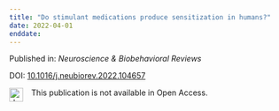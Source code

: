 ```yaml
---
title: "Do stimulant medications produce sensitization in humans?"
date: 2022-04-01
enddate:
---
```


Published in: *Neuroscience &amp; Biobehavioral Reviews*

DOI: [10.1016/j.neubiorev.2022.104657](https://doi.org/10.1016/j.neubiorev.2022.104657)

<img src="https://upload.wikimedia.org/wikipedia/commons/thumb/0/0e/Closed_Access_logo_transparent.svg/1200px-Closed_Access_logo_transparent.svg.png" alt="drawing" width="25" align="left"/> &nbsp;&nbsp;&nbsp;This publication is not available in Open Access.


